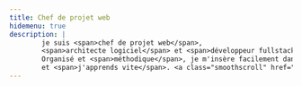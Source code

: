 ```yaml
---
title: Chef de projet web
hidemenu: true
description: | 
        je suis <span>chef de projet web</span>, 
        <span>architecte logiciel</span> et <span>développeur fullstack</span>. 
        Organisé et <span>méthodique</span>, je m'insère facilement dans un nouvel environnement 
        et <span>j'apprends vite</span>. <a class="smoothscroll" href="#about">contactez-moi</a>
---
```

